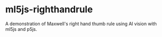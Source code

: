 # ml5js-righthandrule
A demonstration of Maxwell's right hand thumb rule using AI vision with ml5js and p5js.
